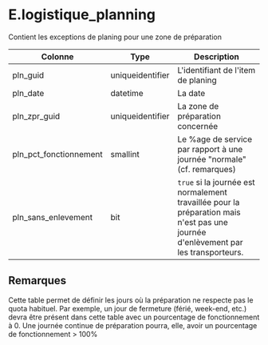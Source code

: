 # E.logistique_planning

Contient les exceptions de planing pour une zone de préparation

Colonne|Type|Description
---|---|---
pln_guid|uniqueidentifier|L'identifiant de l'item de planing 
pln_date|datetime|La date 
pln_zpr_guid|uniqueidentifier|La zone de préparation concernée 
pln_pct_fonctionnement|smallint|Le %age de service par rapport à une journée "normale" (cf. remarques) 
pln_sans_enlevement|bit|`true` si la journée est normalement travaillée pour la préparation mais n'est pas une journée d'enlèvement par les transporteurs. 

## Remarques
Cette table permet de définir les jours où la préparation ne respecte pas le quota habituel. Par exemple, un jour de fermeture (férié, week-end, etc.) devra être présent dans cette table avec un pourcentage de fonctionnement à 0. Une journée continue de préparation pourra, elle, avoir un pourcentage de fonctionnement > 100%

